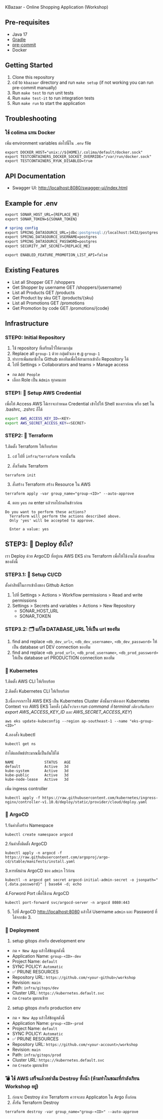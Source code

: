 KBazaar - Online Shopping Application (Workshop)

## Pre-requisites
- Java 17
- [Gradle](https://gradle.org/install/)
- [pre-commit](https://pre-commit.com/#installation)
- Docker

## Getting Started
1. Clone this repository
2. cd to `kbazaar` directory and run `make setup` (if not working you can run pre-commit manually)
3. Run `make test` to run unit tests
4. Run `make test-it` to run integration tests
5. Run `make run` to start the application

## Troubleshooting

### ใช้ colima แทน Docker
เพิ่ม environment variables ต่อไปนี้ใน `.env` file

```shell
export DOCKER_HOST="unix://${HOME}/.colima/default/docker.sock"
export TESTCONTAINERS_DOCKER_SOCKET_OVERRIDE="/var/run/docker.sock"
export TESTCONTAINERS_RYUK_DISABLED=true
```

## API Documentation
- Swagger UI: [http://localhost:8080/swagger-ui/index.html](http://localhost:8080/swagger-ui/index.html)

## Example for .env

```markdown
export SONAR_HOST_URL={REPLACE_ME}
export SONAR_TOKEN=${SONAR_TOKEN}

# spring config
export SPRING_DATASOURCE_URL=jdbc:postgresql://localhost:5432/postgres
export SPRING_DATASOURCE_USERNAME=postgres
export SPRING_DATASOURCE_PASSWORD=postgres
export SECURITY_JWT_SECRET={REPLACE_ME}

export ENABLED_FEATURE_PROMOTION_LIST_API=false
```


## Existing Features
- List all Shopper GET /shoppers
- Get Shopper by username GET /shoppers/{username}
- List all Products GET /products
- Get Product by sku GET /products/{sku}
- List all Promotions GET /promotions
- Get Promotion by code GET /promotions/{code}


## Infrastructure

### STEP0: Initial Repository

1. ใช้ repository ที่เตรียมไว้ให้ตามกลุ่ม
2. Replace all `group-1` ด้วย กลุ่มตัวเอง e.g `group-1`
1. ทำการเพิ่มสมาชิกใน Github ของทีมเพื่อให้สามารถเข้าถึง Repository ได้
1. ไปที่ Settings > Collaborators and teams > Manage access

- กด `Add People`
- เลือก Role เป็น `Admin` ทุกคนเลย


### STEP1: 🎃 Setup AWS Credential

เพื่อให้ Access AWS ได้เราจะกำหนด Credential เข้าไปให้ Shell ของเราก่อน หรือ set ใน .bashrc, .zshrc ก็ได้

```bash
export AWS_ACCESS_KEY_ID=<KEY>
export AWS_SECRET_ACCESS_KEY=<SECRET>
```

### STEP2: 🧾 Terraform

1.ติดตั้ง Terraform ให้เรียบร้อย

1. `cd` ไปที่ `infra/terraform` จากนั้นรัน

2. สั่งเริ่มต้น Terraform

```console
terraform init
```

3. สั่งสร้าง Terraform สร้าง Resource ใน AWS

```console
terraform apply -var group_name="group-<ID>" --auto-approve
```

4. ตอบ `yes` กด enter แล้วรอไปกดกินข้าวก่อน

```console
Do you want to perform these actions?
  Terraform will perform the actions described above.
  Only 'yes' will be accepted to approve.

  Enter a value: yes
```

## STEP3: 🚀 Deploy ยังไง?

เรา Deploy ด้วย ArgoCD ที่อยู่บน AWS EKS ผ่าน Terraform เพื่อให้ใช้งานได้ ต้องเตรียมของดังนี้

### STEP3.1: 🍻 Setup CI/CD

ตั้งค่าสิทธิ์ในการเข้าถึงของ Github Action

1. ไปที่ Settings > Actions > Workflow permissions > Read and write permissions
1. Settings > Secrets and variables > Actions > New Repository
    - SONAR_HOST_URL
    - SONAR_TOKEN

### STEP3.2: 🗂️ แก้ไข DATABASE_URL ให้เป็น url ของทีม

1. find and replace `<db_dev_url>`, `<db_dev_username>`, `<db_dev_password>` ให้เป็น database url DEV connection ของทีม
1. find and replace `<db_prod_url>`, `<db_prod_username>`, `<db_prod_password>` ให้เป็น database url PRODUCTION connection ของทีม

### 🛟 Kubernetes

1.ติดตั้ง AWS CLI ให้เรียบร้อย

2.ติดตั้ง Kubernetes CLI ให้เรียบร้อย

3.เนื่องจากเราใช้ AWS EKS เป็น Kubernetes Cluster ดังนั้นเราต้องเอา Kubernetes Context จาก AWS EKS โดยสั่ง (*มั่นใจว่าเรา run command ที่ terminal เดียวกันกับเรา export AWS_ACCESS_KEY_ID และ AWS_SECRET_ACCESS_KEY*)

```console
aws eks update-kubeconfig --region ap-southeast-1 --name "eks-group-<ID>"
```

4.ลองสั่ง kubectl

```console
kubectl get ns
```

ถ้าได้ผลลัพธ์ประมาณนี้เป็นอันใช้ได้

```console
NAME              STATUS   AGE
default           Active   3d
kube-system       Active   3d
kube-public       Active   3d
kube-node-lease   Active   3d
```

เพิ่ม ingress controller
```console
kubectl apply -f https://raw.githubusercontent.com/kubernetes/ingress-nginx/controller-v1.10.0/deploy/static/provider/cloud/deploy.yaml
```

### 💺 ArgoCD

1.รันคำสั่งสร้าง Namespace

```console
kubectl create namespace argocd
```

2.รันคำสั่งติดตั้ง ArgoCD

```console
kubectl apply -n argocd -f https://raw.githubusercontent.com/argoproj/argo-cd/stable/manifests/install.yaml
```

3.หารหัสผ่าน ArgoCD ของ `admin` ไว้ก่อน

```console
kubectl -n argocd get secret argocd-initial-admin-secret -o jsonpath="{.data.password}" | base64 -d; echo
```

4.Forword Port เพื่อใช้งาน ArgoCD

```console
kubectl port-forward svc/argocd-server -n argocd 8080:443
```

5. ไปที่ ArgoCD [http://localhost:8080](http://localhost:8080) แล้วใส่ Username `admin` และ Password ที่ได้จากข้อ 3.


### 🚀 Deployment
1. setup gitops สำหรับ development env

- กด `+ New App` แล้วใส่ข้อมูลดังนี้
- Application Name: `group-<ID>-dev`
- Project Name: `default`
- SYNC POLICY: `Automatic`
- ✅ PRUNE RESOURCES
- Repository URL: `https://github.com/<your-github>/workshop`
- Revision: `main`
- Path: `infra/gitops/dev`
- Cluster URL: `https://kubernetes.default.svc`
- กด `Create` มุมบนซ้าย

2. setup gitops สำหรับ production env

- กด `+ New App` แล้วใส่ข้อมูลดังนี้
- Application Name: `group-<ID>-prod`
- Project Name: `default`
- SYNC POLICY: `Automatic`
- ✅ PRUNE RESOURCES
- Repository URL: `https://github.com/<your-account>/workshop`
- Revision: `main`
- Path: `infra/gitops/prod`
- Cluster URL: `https://kubernetes.default.svc`
- กด `Create` มุมบนซ้าย

### 💣 ใช้ AWS เสร็จแล้วอย่าลืม Destroy ทิ้งน๊า **(ห้ามทำในขณะที่กำลังเรียน Workshop อยู่)**

1. ก่อนจะ Destroy ด้วย Terraform ควรจะลบ Applicaton ใน Argo ทิ้งก่อน
1. สั่งรัน Terraform Destroy

```console
terraform destroy -var group_name="group-<ID>" --auto-approve
```
